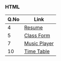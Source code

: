 ### HTML

| Q.No | Link                                                                                                                |
| ---- | ------------------------------------------------------------------------------------------------------------------- |
| 4    | [Resume](https://super-lollipop-eef468.netlify.app/web_development_assignment/assignment_1_html/resume/)            |
| 5    | [Class Form](https://super-lollipop-eef468.netlify.app/web_development_assignment/assignment_1_html/classform/)     |
| 7    | [Music Player](https://super-lollipop-eef468.netlify.app/web_development_assignment/assignment_1_html/musicplayer/) |
| 10   | [Time Table](https://super-lollipop-eef468.netlify.app/web_development_assignment/assignment_1_html/timetable/)     |

